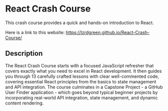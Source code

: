 # React Crash Course

This crash course provides a quick and hands-on introduction to React.

Here is a link to this website: https://lzrdgreen.github.io/React-Crash-Course/

## Description

The React Crash Course starts with a focused JavaScript refresher that covers exactly what you need to excel in React development. It then guides you through 13 carefully crafted lessons with clear well-commented code, covering essential React principles from the basics to state management and API integration. The course culminates in a Capstone Project - a GitHub User Finder application - which goes beyond typical beginner projects by incorporating real-world API integration, state management, and dynamic content rendering. 

